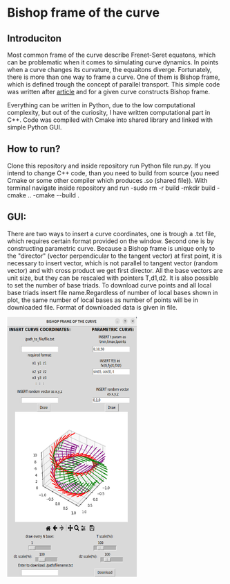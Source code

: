 


# Bishop frame of the curve

## Introduciton
 Most common frame of the curve describe Frenet-Seret equatons, which can be problematic when it comes to simulating curve dynamics. In points when a curve changes its curvature, the equaitons diverge. Fortunately, there is more than one way to frame a curve. One of them is Bishop frame, which is defined trough the concept of parallel transport. This simple code was written after [article](https://www.jstor.org/stable/2319846) and for a given curve constructs Bishop frame.

Everything can be written in Python, due to the low computational complexity, but out of the curiosity, I have written computational part in C++. Code was compiled with Cmake into shared library and linked with simple Python GUI.

## How to run?
Clone this repository and inside repository run Python file run.py. If you intend to change C++ code, than you need to build from source (you need Cmake or some other compiler which produces .so (shared file)). With terminal navigate inside repository and run
    -sudo rm -r build
    -mkdir build
    -cmake ..
    -cmake --build .

   
## GUI: 
<div style="margin-top: 10px;">
  <p style="margin-top: 10px;"> There are two ways to insert a curve coordinates, one is trough a .txt file, which requires certain format provided on the window. Second one is by constructing parametric curve. Because a Bishop frame is unique only to the "director" (vector perpendicular to the tangent vector) at first point, it is necessary to insert vector, which is not parallel to tangent vector (random vector) and with cross product we get first director. All  the base vectors are unit size, but they can be rescaled with pointers T,d1,d2. It is also possible to set the number of base triads. To download curve points and all local base triads insert file name.Regardless of number of local bases shown in plot, the same number of local bases as number of points will be in downloaded file. Format of downloaded data is given in file. </p>
</div>
<div style="margin-left: auto; margin-right: auto;">
   <img src="gui_screen.png" alt="Image" width="300" height="600">
</div>






